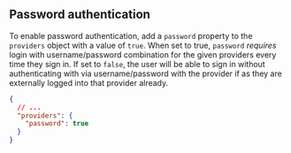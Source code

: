 ## Password authentication

To enable password authentication, add a `password` property to the `providers`
object with a value of `true`. When set to true, `password` _requires_ login
with username/password combination for the given providers every time they sign
in. If set to `false`, the user will be able to sign in without authenticating
with via username/password with the provider if as they are externally logged
into that provider already.

```json
{
  // ...
  "providers": {
    "password": true
  }
}
```
